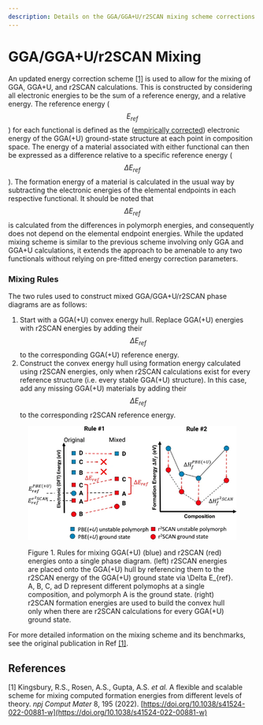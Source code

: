```yaml
---
description: Details on the GGA/GGA+U/r2SCAN mixing scheme corrections
---
```


# GGA/GGA+U/r2SCAN Mixing

An updated energy correction scheme [\[1\]](gga-gga+u-r2scan-mixing.md#references) is used to allow for the mixing of GGA, GGA+U, and r2SCAN calculations. This is constructed by considering all electronic energies to be the sum of a reference energy, and a relative energy. The reference energy ($$E_{ref}$$) for each functional is defined as the ([empirically corrected](anion-and-gga-gga+u-mixing.md)) electronic energy of the GGA(+U) ground-state structure at each point in composition space. The energy of a material associated with either functional can then be expressed as a difference relative to a specific reference energy ($$\Delta E_{ref}$$). The formation energy of a material is calculated in the usual way by subtracting the electronic energies of the elemental endpoints in each respective functional. It should be noted that $$\Delta E_{ref}$$ is calculated from the differences in polymorph energies, and consequently does not depend on the elemental endpoint energies. While the updated mixing scheme is similar to the previous scheme involving only GGA and GGA+U calculations, it extends the approach to be amenable to any two functionals without relying on pre-fitted energy correction parameters.

### Mixing Rules

The two rules used to construct mixed GGA/GGA+U/r2SCAN phase diagrams are as follows:

1. Start with a GGA(+U) convex energy hull. Replace GGA(+U) energies with r2SCAN energies by adding their $$\Delta E_{ref}$$ to the corresponding GGA(+U) reference energy.&#x20;
2. Construct the convex energy hull using formation energy calculated using r2SCAN energies, only when r2SCAN calculations exist for every reference structure (i.e. every stable GGA(+U) structure). In this case, add any missing GGA(+U) materials by adding their $$\Delta E_{ref}$$to the corresponding r2SCAN reference energy.

<figure><img src="../../../../.gitbook/assets/image.png" alt=""><figcaption><p>Figure 1. Rules for mixing GGA(+U) (blue) and r2SCAN (red) energies onto a single phase diagram. (left) r2SCAN energies are placed onto the GGA(+U) hull by referencing them to the r2SCAN energy of the GGA(+U) ground state via <span class="math">\Delta E_{ref}</span>. A, B, C, ad D represent different polymophs at a single composition, and polymorph A is the ground state. (right) r2SCAN formation energies are used to build the convex hull only when there are r2SCAN calculations for every GGA(+U) ground state.</p></figcaption></figure>

For more detailed information on the mixing scheme and its benchmarks, see the original publication in Ref [\[1\]](gga-gga+u-r2scan-mixing.md#references).

## References

\[1] Kingsbury, R.S., Rosen, A.S., Gupta, A.S. _et al._ A flexible and scalable scheme for mixing computed formation energies from different levels of theory. _npj Comput Mater_ 8, 195 (2022). [https://doi.org/10.1038/s41524-022-00881-w](https://doi.org/10.1038/s41524-022-00881-w)
